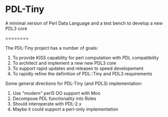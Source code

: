 PDL-Tiny
========

A minimal version of Perl Data Language and a test bench to develop a new PDL3 core

========

The PDL-Tiny project has a number of goals:

1. To provide KISS capability for perl computation with PDL compatibility
2. To architect and implement a new new PDL3 core
3. To support rapid updates and releases to speed developement
4. To rapidly refine the definition of PDL::Tiny and PDL3 requirements


Some general directions for PDL-Tiny (and PDL3) implementation:

1. Use "modern" perl5 OO support with Moo
2. Decompose PDL functionality into Roles
3. Should interoperate with PDL-2.x
4. Maybe it could support a perl-only implementation

